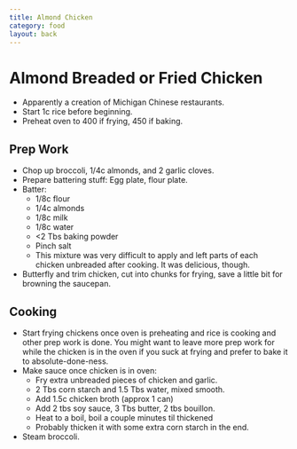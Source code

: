 ```yaml
---
title: Almond Chicken
category: food
layout: back
---
```


# Almond Breaded or Fried Chicken

* Apparently a creation of Michigan Chinese restaurants.
* Start 1c rice before beginning.
* Preheat oven to 400 if frying, 450 if baking.

## Prep Work

* Chop up broccoli, 1/4c almonds, and 2 garlic cloves.
* Prepare battering stuff: Egg plate, flour plate.
* Batter:
  * 1/8c flour
  * 1/4c almonds
  * 1/8c milk
  * 1/8c water
  * <2 Tbs baking powder
  * Pinch salt
  * This mixture was very difficult to apply and left parts of each chicken unbreaded after cooking. It was delicious, though.
* Butterfly and trim chicken, cut into chunks for frying, save a little bit for browning the saucepan.

## Cooking

* Start frying chickens once oven is preheating and rice is cooking and other prep work is done. You might want to leave more prep work for while the chicken is in the oven if you suck at frying and prefer to bake it to absolute-done-ness.
* Make sauce once chicken is in oven:
  * Fry extra unbreaded pieces of chicken and garlic.
  * 2 Tbs corn starch and 1.5 Tbs water, mixed smooth.
  * Add 1.5c chicken broth (approx 1 can)
  * Add 2 tbs soy sauce, 3 Tbs butter, 2 tbs bouillon.
  * Heat to a boil, boil a couple minutes til thickened
  * Probably thicken it with some extra corn starch in the end.
* Steam broccoli.
